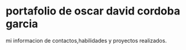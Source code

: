 # portafolio de oscar david cordoba garcia
mi informacion de contactos,habilidades y proyectos realizados.
